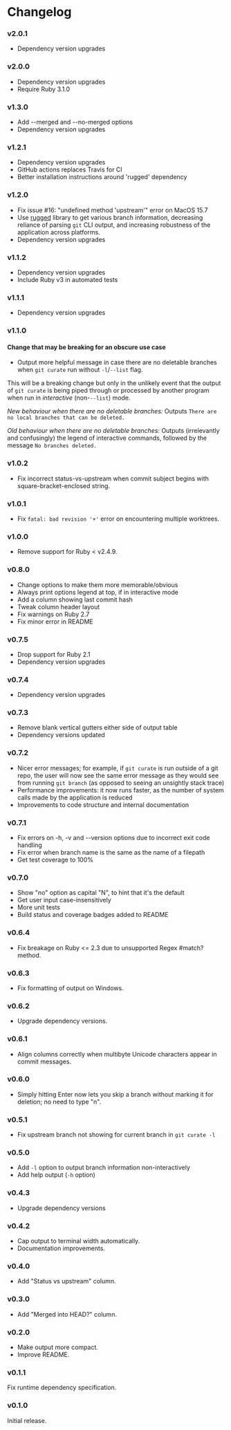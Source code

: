 # Changelog

### v2.0.1

* Dependency version upgrades

### v2.0.0

* Dependency version upgrades
* Require Ruby 3.1.0

### v1.3.0

* Add --merged and --no-merged options
* Dependency version upgrades

### v1.2.1

* Dependency version upgrades
* GitHub actions replaces Travis for CI
* Better installation instructions around 'rugged' dependency

### v1.2.0

* Fix issue #16: "undefined method 'upstream'" error on MacOS 15.7
* Use [rugged](https://github.com/libgit2/rugged) library to get various branch information,
  decreasing reliance of parsing `git` CLI output, and increasing robustness of the application
  across platforms.
* Dependency version upgrades

### v1.1.2

* Dependency version upgrades
* Include Ruby v3 in automated tests

### v1.1.1

* Dependency version upgrades

### v1.1.0

#### Change that may be breaking for an obscure use case

* Output more helpful message in case there are no deletable branches when `git curate` run without `-l`/`--list` flag.

This will be a breaking change but only in the unlikely event that the output of `git curate` is being piped
through or processed by another program when run in _interactive_ (non-`--list`) mode.

_New behaviour when there are no deletable branches:_
Outputs `There are no local branches that can be deleted.`

_Old behaviour when there are no deletable branches:_
Outputs (irrelevantly and confusingly) the legend of interactive commands, followed by the message
`No branches deleted.`

### v1.0.2

* Fix incorrect status-vs-upstream when commit subject begins with square-bracket-enclosed string.

### v1.0.1

* Fix `fatal: bad revision '+'` error on encountering multiple worktrees.

### v1.0.0

* Remove support for Ruby < v2.4.9.

### v0.8.0

* Change options to make them more memorable/obvious
* Always print options legend at top, if in interactive mode
* Add a column showing last commit hash
* Tweak column header layout
* Fix warnings on Ruby 2.7
* Fix minor error in README

### v0.7.5

* Drop support for Ruby 2.1
* Dependency version upgrades

### v0.7.4

* Dependency version upgrades

### v0.7.3

* Remove blank vertical gutters either side of output table
* Dependency versions updated

### v0.7.2

* Nicer error messages; for example, if `git curate` is run outside of a git repo, the user will now see
  the same error message as they would see from running `git branch` (as opposed to seeing an unsightly stack trace)
* Performance improvements: it now runs faster, as the number of system calls made by the
  application is reduced
* Improvements to code structure and internal documentation

### v0.7.1

* Fix errors on -h, -v and --version options due to incorrect exit code handling
* Fix error when branch name is the same as the name of a filepath
* Get test coverage to 100%

### v0.7.0

* Show "no" option as capital "N", to hint that it's the default
* Get user input case-insensitively
* More unit tests
* Build status and coverage badges added to README

### v0.6.4

* Fix breakage on Ruby <= 2.3 due to unsupported Regex #match? method.

### v0.6.3

* Fix formatting of output on Windows.

### v0.6.2

* Upgrade dependency versions.

### v0.6.1

* Align columns correctly when multibyte Unicode characters appear in commit messages.

### v0.6.0

* Simply hitting Enter now lets you skip a branch without marking it for deletion;
  no need to type "n".

### v0.5.1

* Fix upstream branch not showing for current branch in `git curate -l`

### v0.5.0

* Add `-l` option to output branch information non-interactively
* Add help output (`-h` option)

### v0.4.3

* Upgrade dependency versions

### v0.4.2

* Cap output to terminal width automatically.
* Documentation improvements.

### v0.4.0

* Add "Status vs upstream" column.

### v0.3.0

* Add "Merged into HEAD?" column.

### v0.2.0

* Make output more compact.
* Improve README.

### v0.1.1

Fix runtime dependency specification.

### v0.1.0

Initial release.
